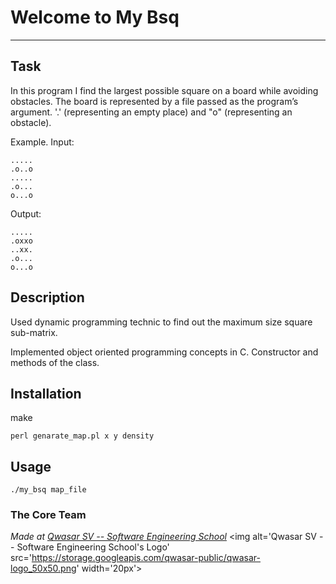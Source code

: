 # Welcome to My Bsq
***

## Task
In this program I find the largest possible square on a board while avoiding obstacles. 
The board is represented by a file passed as the program’s argument.
'.' (representing an empty place) and "o" (representing an obstacle).

Example.
Input:
```
.....
.o..o
.....
.o...
o...o
```
Output:
```
.....
.oxxo
..xx.
.o...
o...o
```
## Description
Used dynamic programming technic to find out the maximum size square sub-matrix.

Implemented object oriented programming concepts in C. Constructor and methods of the class.

## Installation
make

```
perl genarate_map.pl x y density
```
## Usage
```
./my_bsq map_file
```

### The Core Team


<span><i>Made at <a href='https://qwasar.io'>Qwasar SV -- Software Engineering School</a></i></span>
<span><img alt='Qwasar SV -- Software Engineering School's Logo' src='https://storage.googleapis.com/qwasar-public/qwasar-logo_50x50.png' width='20px'></span>
